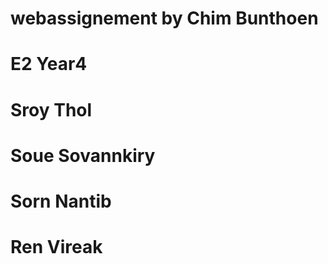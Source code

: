 # webassignement by Chim Bunthoen
# E2 Year4
# Sroy Thol
# Soue Sovannkiry
# Sorn Nantib
# Ren Vireak
